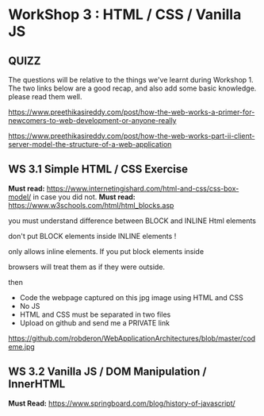 # WorkShop 3 : HTML / CSS / Vanilla JS


## QUIZZ 

The questions will be relative to the things we've learnt during Workshop 1. The two links below are a good recap, and also add some basic knowledge. please read them well.

https://www.preethikasireddy.com/post/how-the-web-works-a-primer-for-newcomers-to-web-development-or-anyone-really

https://www.preethikasireddy.com/post/how-the-web-works-part-ii-client-server-model-the-structure-of-a-web-application



## WS 3.1 Simple HTML / CSS Exercise


**Must read:**  https://www.internetingishard.com/html-and-css/css-box-model/ in case you did not.
**Must read:**  https://www.w3schools.com/html/html_blocks.asp

you must understand difference between BLOCK and INLINE Html elements 


don't put BLOCK elements inside INLINE elements !
<P></P> only allows inline elements. If  you put block elements inside <p></p> browsers will treat them as if they were outside.



then

- Code the webpage captured on this jpg image using HTML and CSS
- No JS
- HTML and CSS must be separated in two files
- Upload on github and send me a PRIVATE link

https://github.com/robderon/WebApplicationArchitectures/blob/master/codeme.jpg




## WS 3.2 Vanilla JS / DOM Manipulation  / InnerHTML



**Must Read:** https://www.springboard.com/blog/history-of-javascript/
